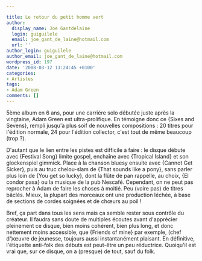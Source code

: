 ```yaml
---

title: Le retour du petit homme vert
author:
  display_name: Joe Gantdelaine
  login: guiguilele
  email: joe_gant_de_laine@hotmail.com
  url: ''
author_login: guiguilele
author_email: joe_gant_de_laine@hotmail.com
wordpress_id: 197
date: '2008-03-12 13:24:45 +0100'
categories:
- Artistes
tags:
- Adam Green
comments: []
---
```

5ème album en 6 ans, pour une carrière solo débutée juste après la vingtaine, Adam Green est ultra-prolifique. En témoigne donc ce {Sixes and Sevens}, rempli jusqu'à plus soif de nouvelles compositions : 20 titres pour l'édition normale, 24 pour l'édition collector, c'est tout de même beaucoup (trop ?).

D'autant que le lien entre les pistes est difficile à faire : le disque débute avec {Festival Song} limite gospel, enchaîne avec {Tropical Island} et son glockenspiel gimmick. Place à la chanson bluesy ensuite avec {Cannot Get Sicker}, puis au truc chelou-slam de {That sounds like a pony}, sans parler plus loin de {You get so lucky}, dont la flûte de pan rappelle, au choix, {El condor pasa} ou la musique de la pub Nescafé. Cependant, on ne peut pas reprocher à Adam de faire les choses à moitié. Peu (voire pas) de titres bâclés. Mieux, la plupart des morceaux ont une production léchée, à base de sections de cordes soignées et de chœurs au poil !

Bref, ça part dans tous les sens mais ça semble rester sous contrôle du créateur. Il faudra sans doute de multiples écoutes avant d'apprécier pleinement ce disque, bien moins cohérent, bien plus long, et donc nettement moins accessible, que {Friends of mine} par exemple, (chef d')œuvre de jeunesse, toujours aussi instantanément plaisant. En définitive, l'étiquette anti-folk des débuts est peut-être un peu réductrice. Quoiqu'il est vrai que, sur ce disque, on a (presque) de tout, sauf du folk.
